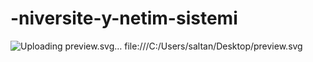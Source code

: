 # -niversite-y-netim-sistemi
![Uploading preview.svg…]()
file:///C:/Users/saltan/Desktop/preview.svg
